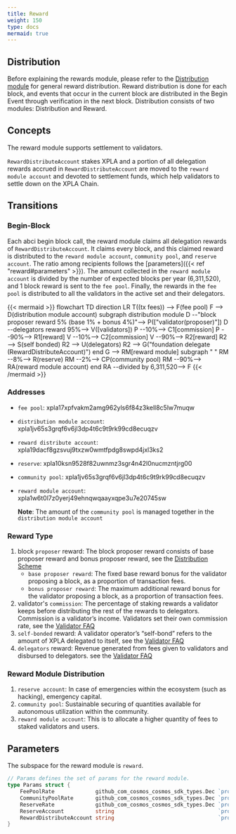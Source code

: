 ```yaml
---
title: Reward
weight: 150
type: docs
mermaid: true
---
```


## Distribution

Before explaining the rewards module, please refer to the [Distribution module](https://docs.xpla.io/develop/develop/core-modules/distribution/) for general reward distribution. Reward distribution is done for each block, and events that occur in the current block are distributed in the Begin Event through verification in the next block. Distribution consists of two modules: Distribution and Reward.

## Concepts

The reward module supports settlement to validators.

`RewardDistributeAccount` stakes XPLA and a portion of all delegation rewards accrued in `RewardDistributeAccount` are moved to the `reward module account` and devoted to settlement funds, which help validators to settle down on the XPLA Chain.

## Transitions

### Begin-Block

Each abci begin block call, the reward module claims all delegation rewards of `RewardDistributeAccount`. It claims every block, and this claimed reward is distributed to the `reward module account`, `community pool`, and `reserve account`. The ratio among recipients follows the [parameters]({{< ref "reward#parameters" >}}). The amount collected in the `reward module account` is divided by the number of expected blocks per year (6,311,520), and 1 block reward is sent to the `fee pool`. Finally, the rewards in the `fee pool` is distributed to all the validators in the active set and their delegators.

{{< mermaid >}}
flowchart TD
  direction LR
  T((tx fees)) --> F(fee pool)
  F --> D(distribution module account)
  subgraph distribution module
    D --"block proposer reward 5%
        (base 1% + bonus 4%)"--> P(["validator(proposer)"])
    D --delegators reward 95%--> V([validators])
    P --10%--> C1[commission]
    P --90%--> R1[reward]
    V --10%--> C2[commission]
    V --90%--> R2[reward]
    R2 --> S(self bonded)
    R2 --> U(delegators)
    R2 --> G("foundation delegate
    (RewardDistributeAccount)")
  end
  G --> RM[reward module]
  subgraph " "
    RM --8%--> R(reserve)
    RM --2%--> CP(community pool)
    RM --90%--> RA(reward module account)
  end
  RA --divided by 6,311,520--> F
{{< /mermaid >}}

### Addresses

- `fee pool`: xpla17xpfvakm2amg962yls6f84z3kell8c5lw7muqw
- `distribution module account`: xpla1jv65s3grqf6v6jl3dp4t6c9t9rk99cd8ecuqzv
- `reward distribute account`: xpla19dacf8gzsvuj9txzw0wmtfpdg8swpd4jxl3ks2

- `reserve`: xpla10ksn9528f82uwnmz3sgr4n42l0nucmzntjrg00
- `community pool`: xpla1jv65s3grqf6v6jl3dp4t6c9t9rk99cd8ecuqzv
- `reward module account`: xpla1w6t0l7z0yerj49ehnqwqaayxqpe3u7e20745sw

  **Note**: The amount of the `community pool` is managed together in the `distribution module account`
  
### Reward Type

1. block `proposer` reward: The block proposer reward consists of base proposer reward and bonus proposer reward, see the [Distribution Scheme](https://docs.xpla.io/develop/develop/core-modules/distribution/#the-distribution-scheme)
    - `base proposer reward`: The fixed base reward bonus for the validator proposing a block, as a proportion of transaction fees.
    - `bonus proposer reward`: The maximum additional reward bonus for the validator proposing a block, as a proportion of transaction fees.
2. validator's `commission`: The percentage of staking rewards a validator keeps before distributing the rest of the rewards to delegators. Commission is a validator’s income. Validators set their own commission rate, see the [Validator FAQ](https://docs.xpla.io/full-node/full-node/manage-a-validator/validator-faq/#what-is-a-validators-commission)
3. `self-bonded` reward: A validator operator’s “self-bond” refers to the amount of XPLA delegated to itself, see the [Validator FAQ](https://docs.xpla.io/full-node/full-node/manage-a-validator/validator-faq/#are-validators-required-to-self-bond-xpla)
4. `delegators` reward: Revenue generated from fees given to validators and disbursed to delegators. see the [Validator FAQ](https://docs.xpla.io/full-node/full-node/manage-a-validator/validator-faq/#rewards)

### Reward Module Distribution
1. `reserve account`: In case of emergencies within the ecosystem (such as hacking), emergency capital.
2. `community pool`: Sustainable securing of quantities available for autonomous utilization within the community.
3. `reward module account`: This is to allocate a higher quantity of fees to staked validators and users.

## Parameters

The subspace for the reward module is `reward`.

```go
// Params defines the set of params for the reward module.
type Params struct {
	FeePoolRate             github_com_cosmos_cosmos_sdk_types.Dec `protobuf:"bytes,1,opt,name=fee_pool_rate,json=feePoolRate,proto3,customtype=github.com/cosmos/cosmos-sdk/types.Dec" json:"fee_pool_rate" yaml:"fee_pool_rate"`
	CommunityPoolRate       github_com_cosmos_cosmos_sdk_types.Dec `protobuf:"bytes,2,opt,name=community_pool_rate,json=communityPoolRate,proto3,customtype=github.com/cosmos/cosmos-sdk/types.Dec" json:"community_pool_rate" yaml:"community_pool_rate"`
	ReserveRate             github_com_cosmos_cosmos_sdk_types.Dec `protobuf:"bytes,3,opt,name=reserve_rate,json=reserveRate,proto3,customtype=github.com/cosmos/cosmos-sdk/types.Dec" json:"reserve_rate" yaml:"reserve_rate"`
	ReserveAccount          string                                 `protobuf:"bytes,4,opt,name=reserve_account,json=reserveAccount,proto3" json:"reserve_account,omitempty"`
	RewardDistributeAccount string                                 `protobuf:"bytes,5,opt,name=reward_distribute_account,json=rewardDistributeAccount,proto3" json:"reward_distribute_account,omitempty"`
}
```
